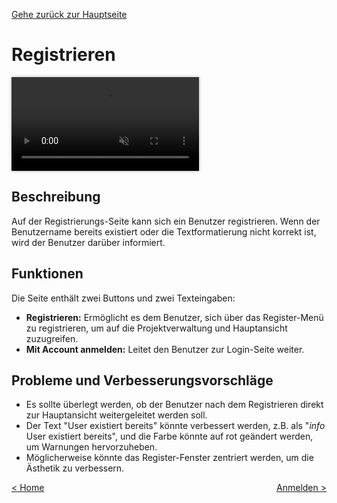 [Gehe zurück zur Hauptseite](index.html)

# Registrieren

<video controls autoplay loop muted style="max-width: 100%; box-shadow: 0 0 5px rgba(0, 0, 0, 0.3);">
<source src="./videos/register.mp4" type="video/mp4">
Your browser does not support the video tag.
</video>

## Beschreibung

Auf der Registrierungs-Seite kann sich ein Benutzer registrieren. Wenn der Benutzername bereits existiert oder die Textformatierung nicht korrekt ist, wird der Benutzer darüber informiert.

## Funktionen

Die Seite enthält zwei Buttons und zwei Texteingaben:

- **Registrieren:** Ermöglicht es dem Benutzer, sich über das Register-Menü zu registrieren, um auf die Projektverwaltung und Hauptansicht zuzugreifen.
- **Mit Account anmelden:** Leitet den Benutzer zur Login-Seite weiter.

## Probleme und Verbesserungsvorschläge

- Es sollte überlegt werden, ob der Benutzer nach dem Registrieren direkt zur Hauptansicht weitergeleitet werden soll.
- Der Text "User existiert bereits" könnte verbessert werden, z.B. als "<i>info</i> User existiert bereits", und die Farbe könnte auf rot geändert werden, um Warnungen hervorzuheben.
- Möglicherweise könnte das Register-Fenster zentriert werden, um die Ästhetik zu verbessern.

<div style="text-align: left; float: left;"><a href="home.html">< Home</a></div>
<div style="text-align: right; float: right;"><a href="login.html">Anmelden ></a></div>
